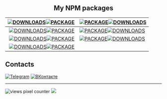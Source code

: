 <div align="center"> 
  
  ## My NPM packages
| [![DOWNLOADS](https://img.shields.io/npm/d18m/%40sergtyapkin%2Fmodels-validator?style=for-the-badge&logo=data%3Aimage%2Fsvg%2Bxml%3Bbase64%2CPHN2ZyB4bWxucz0iaHR0cDovL3d3dy53My5vcmcvMjAwMC9zdmciIGhlaWdodD0iMjRweCIgdmlld0JveD0iMCAtOTYwIDk2MCA5NjAiIHdpZHRoPSIyNHB4IiBmaWxsPSIjRkZGRkZGIj48cGF0aCBkPSJNNDgwLTMyMCAyODAtNTIwbDU2LTU4IDEwNCAxMDR2LTMyNmg4MHYzMjZsMTA0LTEwNCA1NiA1OC0yMDAgMjAwWk0yNDAtMTYwcS0zMyAwLTU2LjUtMjMuNVQxNjAtMjQwdi0xMjBoODB2MTIwaDQ4MHYtMTIwaDgwdjEyMHEwIDMzLTIzLjUgNTYuNVQ3MjAtMTYwSDI0MFoiLz48L3N2Zz4%3D&label=%20&color=gray)![PACKAGE](https://img.shields.io/badge/models--validator-_?style=for-the-badge&logo=npm&color=green)](https://www.npmjs.com/package/@sergtyapkin/models-validator) | [![PACKAGE](https://img.shields.io/badge/rest--api-_?style=for-the-badge&logo=npm&color=green)![DOWNLOADS](https://img.shields.io/npm/d18m/%40sergtyapkin%2Frest-api?style=for-the-badge&logo=data%3Aimage%2Fsvg%2Bxml%3Bbase64%2CPHN2ZyB4bWxucz0iaHR0cDovL3d3dy53My5vcmcvMjAwMC9zdmciIGhlaWdodD0iMjRweCIgdmlld0JveD0iMCAtOTYwIDk2MCA5NjAiIHdpZHRoPSIyNHB4IiBmaWxsPSIjRkZGRkZGIj48cGF0aCBkPSJNNDgwLTMyMCAyODAtNTIwbDU2LTU4IDEwNCAxMDR2LTMyNmg4MHYzMjZsMTA0LTEwNCA1NiA1OC0yMDAgMjAwWk0yNDAtMTYwcS0zMyAwLTU2LjUtMjMuNVQxNjAtMjQwdi0xMjBoODB2MTIwaDQ4MHYtMTIwaDgwdjEyMHEwIDMzLTIzLjUgNTYuNVQ3MjAtMTYwSDI0MFoiLz48L3N2Zz4%3D&label=%20&color=gray)](https://www.npmjs.com/package/@sergtyapkin/rest-api) |
|---:|:---|
| [![DOWNLOADS](https://img.shields.io/npm/d18m/%40sergtyapkin%2Freconnecting-websocket?style=for-the-badge&logo=data%3Aimage%2Fsvg%2Bxml%3Bbase64%2CPHN2ZyB4bWxucz0iaHR0cDovL3d3dy53My5vcmcvMjAwMC9zdmciIGhlaWdodD0iMjRweCIgdmlld0JveD0iMCAtOTYwIDk2MCA5NjAiIHdpZHRoPSIyNHB4IiBmaWxsPSIjRkZGRkZGIj48cGF0aCBkPSJNNDgwLTMyMCAyODAtNTIwbDU2LTU4IDEwNCAxMDR2LTMyNmg4MHYzMjZsMTA0LTEwNCA1NiA1OC0yMDAgMjAwWk0yNDAtMTYwcS0zMyAwLTU2LjUtMjMuNVQxNjAtMjQwdi0xMjBoODB2MTIwaDQ4MHYtMTIwaDgwdjEyMHEwIDMzLTIzLjUgNTYuNVQ3MjAtMTYwSDI0MFoiLz48L3N2Zz4%3D&label=%20&color=gray)![PACKAGE](https://img.shields.io/badge/reconnecting--websocket-_?style=for-the-badge&logo=npm&color=green)](https://www.npmjs.com/package/@sergtyapkin/reconnecting-websocket) | [![PACKAGE](https://img.shields.io/badge/markdown-_?style=for-the-badge&logo=npm&color=green)![DOWNLOADS](https://img.shields.io/npm/d18m/%40sergtyapkin%2Fmarkdown?style=for-the-badge&logo=data%3Aimage%2Fsvg%2Bxml%3Bbase64%2CPHN2ZyB4bWxucz0iaHR0cDovL3d3dy53My5vcmcvMjAwMC9zdmciIGhlaWdodD0iMjRweCIgdmlld0JveD0iMCAtOTYwIDk2MCA5NjAiIHdpZHRoPSIyNHB4IiBmaWxsPSIjRkZGRkZGIj48cGF0aCBkPSJNNDgwLTMyMCAyODAtNTIwbDU2LTU4IDEwNCAxMDR2LTMyNmg4MHYzMjZsMTA0LTEwNCA1NiA1OC0yMDAgMjAwWk0yNDAtMTYwcS0zMyAwLTU2LjUtMjMuNVQxNjAtMjQwdi0xMjBoODB2MTIwaDQ4MHYtMTIwaDgwdjEyMHEwIDMzLTIzLjUgNTYuNVQ3MjAtMTYwSDI0MFoiLz48L3N2Zz4%3D&label=%20&color=gray)](https://www.npmjs.com/package/@sergtyapkin/markdown) |
| [![DOWNLOADS](https://img.shields.io/npm/d18m/%40sergtyapkin%2Fscroll-restore?style=for-the-badge&logo=data%3Aimage%2Fsvg%2Bxml%3Bbase64%2CPHN2ZyB4bWxucz0iaHR0cDovL3d3dy53My5vcmcvMjAwMC9zdmciIGhlaWdodD0iMjRweCIgdmlld0JveD0iMCAtOTYwIDk2MCA5NjAiIHdpZHRoPSIyNHB4IiBmaWxsPSIjRkZGRkZGIj48cGF0aCBkPSJNNDgwLTMyMCAyODAtNTIwbDU2LTU4IDEwNCAxMDR2LTMyNmg4MHYzMjZsMTA0LTEwNCA1NiA1OC0yMDAgMjAwWk0yNDAtMTYwcS0zMyAwLTU2LjUtMjMuNVQxNjAtMjQwdi0xMjBoODB2MTIwaDQ4MHYtMTIwaDgwdjEyMHEwIDMzLTIzLjUgNTYuNVQ3MjAtMTYwSDI0MFoiLz48L3N2Zz4%3D&label=%20&color=gray)![PACKAGE](https://img.shields.io/badge/scroll--restore-_?style=for-the-badge&logo=npm&color=green)](https://www.npmjs.com/package/@sergtyapkin/scroll-restore) | [![PACKAGE](https://img.shields.io/badge/modals--popups-_?style=for-the-badge&logo=npm&color=green)![DOWNLOADS](https://img.shields.io/npm/d18m/%40sergtyapkin%2Fmodals-popups?style=for-the-badge&logo=data%3Aimage%2Fsvg%2Bxml%3Bbase64%2CPHN2ZyB4bWxucz0iaHR0cDovL3d3dy53My5vcmcvMjAwMC9zdmciIGhlaWdodD0iMjRweCIgdmlld0JveD0iMCAtOTYwIDk2MCA5NjAiIHdpZHRoPSIyNHB4IiBmaWxsPSIjRkZGRkZGIj48cGF0aCBkPSJNNDgwLTMyMCAyODAtNTIwbDU2LTU4IDEwNCAxMDR2LTMyNmg4MHYzMjZsMTA0LTEwNCA1NiA1OC0yMDAgMjAwWk0yNDAtMTYwcS0zMyAwLTU2LjUtMjMuNVQxNjAtMjQwdi0xMjBoODB2MTIwaDQ4MHYtMTIwaDgwdjEyMHEwIDMzLTIzLjUgNTYuNVQ3MjAtMTYwSDI0MFoiLz48L3N2Zz4%3D&label=%20&color=gray)](https://www.npmjs.com/package/@sergtyapkin/modals-popups) |
| [![DOWNLOADS](https://img.shields.io/npm/d18m/%40sergtyapkin%2Fimage-uploader?style=for-the-badge&logo=data%3Aimage%2Fsvg%2Bxml%3Bbase64%2CPHN2ZyB4bWxucz0iaHR0cDovL3d3dy53My5vcmcvMjAwMC9zdmciIGhlaWdodD0iMjRweCIgdmlld0JveD0iMCAtOTYwIDk2MCA5NjAiIHdpZHRoPSIyNHB4IiBmaWxsPSIjRkZGRkZGIj48cGF0aCBkPSJNNDgwLTMyMCAyODAtNTIwbDU2LTU4IDEwNCAxMDR2LTMyNmg4MHYzMjZsMTA0LTEwNCA1NiA1OC0yMDAgMjAwWk0yNDAtMTYwcS0zMyAwLTU2LjUtMjMuNVQxNjAtMjQwdi0xMjBoODB2MTIwaDQ4MHYtMTIwaDgwdjEyMHEwIDMzLTIzLjUgNTYuNVQ3MjAtMTYwSDI0MFoiLz48L3N2Zz4%3D&label=%20&color=gray)![PACKAGE](https://img.shields.io/badge/image--uploader-_?style=for-the-badge&logo=npm&color=green)](https://www.npmjs.com/package/@sergtyapkin/image-uploader) | |
</div>

## Contacts
[![Telegram](https://img.shields.io/badge/Telegram-2CA5E0?style=for-the-badge&logo=telegram&logoColor=white)](https://t.me/tyapkin_s)
[![ВКонтакте](https://img.shields.io/badge/вконтакте-%232E87FB.svg?&style=for-the-badge&logo=vk&logoColor=white)](https://vk.com/tyapkin_s)


---
![views pixel counter](https://hit.yhype.me/github/profile?user_id=18362352)
![](https://komarev.com/ghpvc/?username=SergTyapkin&style=for-the-badge&color=green&label=PROFILE+VIEWS&abbreviated=true)
